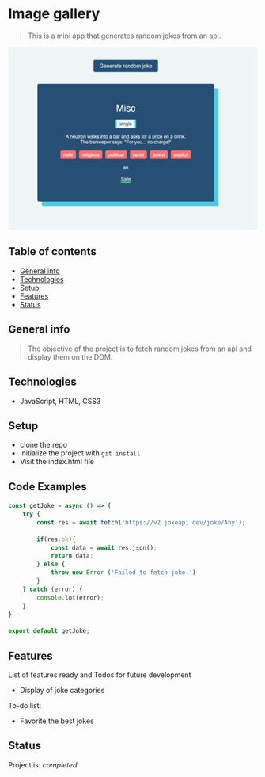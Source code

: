 # Image gallery

> This is a mini app that generates random jokes from an api.

![Project screenshot](./assets/joke-generator-screenshot.png)

## Table of contents

- [General info](#general-info)
- [Technologies](#technologies)
- [Setup](#setup)
- [Features](#features)
- [Status](#status)

## General info

> The objective of the project is to fetch random jokes from an api and display them on the DOM.

## Technologies

- JavaScript, HTML, CSS3

## Setup

- clone the repo 
- Initialize the project with `git install`
- Visit the index.html file 


## Code Examples

```js
const getJoke = async () => {
    try {
        const res = await fetch('https://v2.jokeapi.dev/joke/Any');

        if(res.ok){
            const data = await res.json();
            return data;
        } else {
            throw new Error ('Failed to fetch joke.')
        }
    } catch (error) {
        console.lot(error);
    }
}

export default getJoke;
```

## Features

List of features ready and Todos for future development

- Display of joke categories

To-do list:

- Favorite the best jokes

## Status

Project is: _completed_
